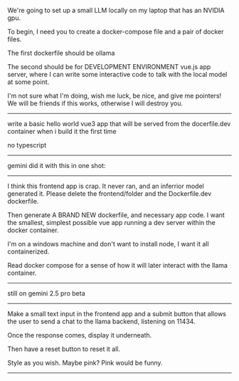 
We're going to set up a small LLM locally on my laptop that has an NVIDIA gpu.

To begin, I need you to create a docker-compose file and a pair of docker files.

The first dockerfile should be ollama

The second should be for DEVELOPMENT ENVIRONMENT vue.js app server, where I can write some interactive code to talk with the local model at some point.

I'm not sure what I'm doing, wish me luck, be nice, and give me pointers! We will be friends if this works, otherwise I will destroy you.

---

write a basic hello world vue3 app that will be served from the docerfile.dev container when i build it the first time

no typescript

---

gemini did it with this in one shot:

---

I think this frontend app is crap. It never ran, and an inferrior model generated it. Please delete the frontend/folder and the Dockerfile.dev dockerfile.

Then generate A BRAND NEW dockerfile, and necessary app code. I want the smallest, simplest possible vue app running a dev server within the docker container.

I'm on a windows machine and don't want to install node, I want it all containerized.

Read docker compose for a sense of how it will later interact with the llama container.

---

still on gemini 2.5 pro beta

---

Make a small text input in the frontend app and a submit button that allows the user to send a chat to the llama backend, listening on 11434.

Once the response comes, display it underneath.

Then have a reset button to reset it all. 

Style as you wish. Maybe pink? Pink would be funny. 

---